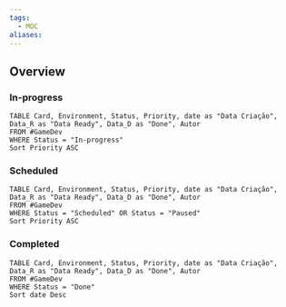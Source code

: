 ```yaml
---
tags:
  - MOC
aliases:
---
```

## Overview


### In-progress
```dataview
TABLE Card, Environment, Status, Priority, date as "Data Criação", Data_R as "Data Ready", Data_D as "Done", Autor
FROM #GameDev 
WHERE Status = "In-progress"
Sort Priority ASC
```
### Scheduled
```dataview
TABLE Card, Environment, Status, Priority, date as "Data Criação", Data_R as "Data Ready", Data_D as "Done", Autor
FROM #GameDev 
WHERE Status = "Scheduled" OR Status = "Paused"
Sort Priority ASC
```
### Completed
```dataview
TABLE Card, Environment, Status, Priority, date as "Data Criação", Data_R as "Data Ready", Data_D as "Done", Autor
FROM #GameDev 
WHERE Status = "Done"
Sort date Desc
```
